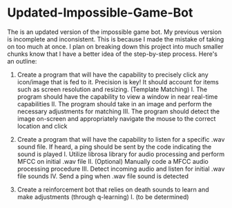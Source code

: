 # Updated-Impossible-Game-Bot
The is an updated version of the impossible game bot. My previous version is incomplete and inconsistent. This is because I made the mistake of taking on too much at once. I plan on breaking down this project into much smaller chunks know that I have a better idea of the step-by-step process. Here's an outline:

1. Create a program that will have the capability to precisely click any icon/image that is fed to it. Precision is key! It should account for items such as screen resolution and resizing. (Template Matching)
   I. The program should have the capability to view a window in near real-time capabilities
   II. The program should take in an image and perform the necessary adjustments for matching
   III. The program should detect the image on-screen and appropriately navigate the mouse to the correct location and click
   
2. Create a program that will have the capability to listen for a specific .wav sound file. If heard, a ping should be sent by the code indicating the sound is played
  I. Utilize librosa library for audio processing and perform MFCC on initial .wav file
  II. (Optional) Manually code a MFCC audio processing procedure
  III. Detect incoming audio and listen for initial .wav file sounds
  IV. Send a ping when .wav file sound is detected

3. Create a reinforcement bot that relies on death sounds to learn and make adjustments (through q-learning)
   I. (to be determined)
